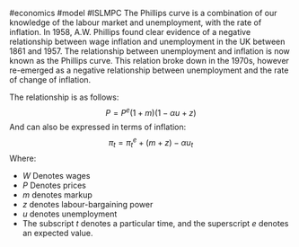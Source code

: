 #economics #model #ISLMPC 
The Phillips curve is a combination of our knowledge of the labour market and unemployment, with the rate of inflation.
In 1958, A.W. Phillips found clear evidence of a negative relationship between wage inflation and unemployment in the UK between 1861 and 1957.
The relationship between unemployment and inflation is now known as the Phillips curve. This relation broke down in the 1970s, however re-emerged as a negative relationship between unemployment and the rate of change of inflation.

The relationship is as follows:
$$
P=P^e(1+m)(1-\alpha u+z)
$$
And can also be expressed in terms of inflation:
$$
\pi_t=\pi_t^e+(m+z)-\alpha u_t
$$
Where:
- $W$ Denotes wages
- $P$ Denotes prices
- $m$ denotes markup
- $z$ denotes labour-bargaining power
- $u$ denotes unemployment
- The subscript $t$ denotes a particular time, and the superscript $e$ denotes an expected value.